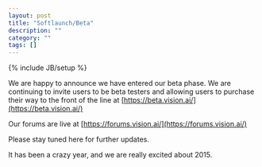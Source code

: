 ```yaml
---
layout: post
title: "Softlaunch/Beta"
description: ""
category: ""
tags: []
---
```

{% include JB/setup %}

We are happy to announce we have entered our beta phase.  We are continuing to invite users to be beta testers and allowing users to purchase their way to the front of the line at [https://beta.vision.ai/](https://beta.vision.ai/)

Our forums are live at [https://forums.vision.ai/](https://forums.vision.ai/)

Please stay tuned here for further updates.

It has been a crazy year, and we are really excited about 2015.
